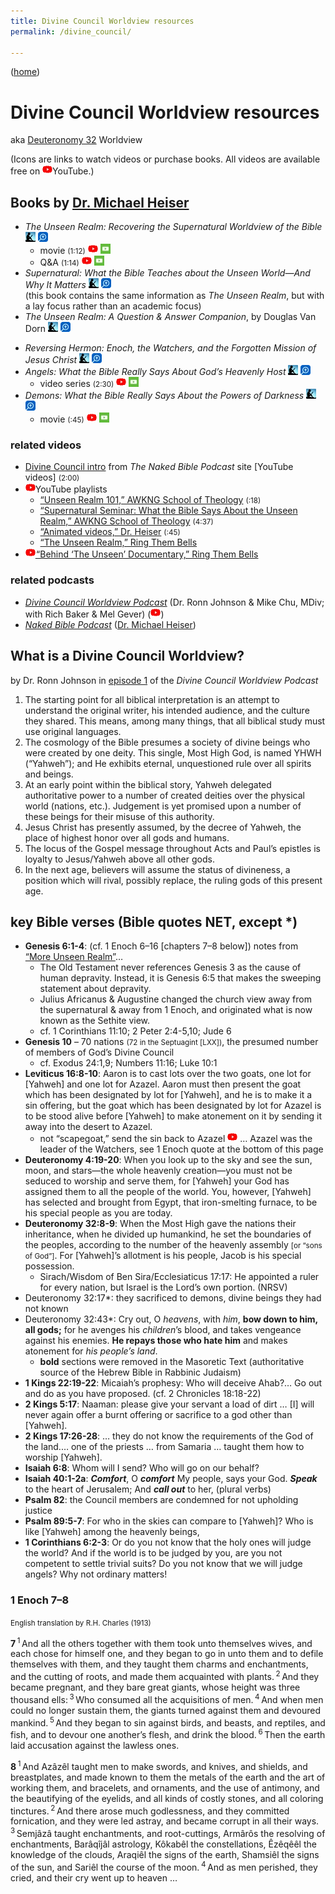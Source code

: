 ```yaml
---
title: Divine Council Worldview resources
permalink: /divine_council/

---
```


([home](/))

# Divine Council Worldview resources

aka [Deuteronomy 32](https://openbible.com/chapter/deuteronomy/32.htm) Worldview

<span class="smaller">(Icons are links to watch videos or purchase books. All videos are available free on ![«YouTube»](./icons/youtube.webp)YouTube.)</span>

## Books by [Dr. Michael Heiser](https://drmsh.com)

- <cite>The Unseen Realm: Recovering the Supernatural Worldview of the Bible</cite>
    [![«Amazon Kindle»](./icons/kindle.webp)](https://www.amazon.com/Unseen-Realm-Recovering-Supernatural-Worldview-ebook/dp/B0141QB9XA)
    [![«Logos»](./icons/logos.webp)](https://www.logos.com/product/49583/the-unseen-realm-recovering-the-supernatural-worldview-of-the-bible)
    - movie <small>(<time datetime="PT1H12M">1:12</time>)</small>
        [![«YouTube»](./icons/youtube.webp)](https://www.youtube.com/watch?v=2QM7anD5vSI&list=PLXkjd_l1xkSR5QikgFJQUoJpzK_4PXQWS)
        [![«FaithlifeTV»](./icons/faithlife_tv.webp)](https://faithlifetv.com/media/701635)
    - Q&A <small>(<time datetime="PT1H14M">1:14</time>)</small>
        [![«YouTube»](./icons/youtube.webp)](https://www.youtube.com/watch?v=oHXLnxlpZ1s&list=PLXkjd_l1xkSR5QikgFJQUoJpzK_4PXQWS)
        [![«FaithlifeTV»](./icons/faithlife_tv.webp)](https://faithlifetv.com/media/695391)
- <cite>Supernatural: What the Bible Teaches about the Unseen World—And Why It Matters</cite>
    [![«Amazon Kindle»](./icons/kindle.webp)](https://www.amazon.com/Supernatural-Bible-Teaches-Unseen-Matters-ebook/dp/B016LT2YHA)
    [![«Logos»](./icons/logos.webp)](https://www.logos.com/product/53263/supernatural-what-the-bible-teaches-about-the-unseen-world-and-why-it-matters)\
    (this book contains the same information as <cite>The Unseen Realm</cite>, but with a lay focus rather than an academic focus)
- <cite>The Unseen Realm: A Question & Answer Companion</cite>, by Douglas Van Dorn
    [![«Amazon Kindle»](./icons/kindle.webp)](https://www.amazon.com/Unseen-Realm-Question-Answer-Companion/dp/1577996933)
    [![«Logos»](./icons/logos.webp)](https://www.logos.com/product/56238/the-unseen-realm-a-question-and-answer-companion)

<!-- -->

- <cite>Reversing Hermon: Enoch, the Watchers, and the Forgotten Mission of Jesus Christ</cite>
    [![«Amazon Kindle»](./icons/kindle.webp)](https://www.amazon.com/Reversing-Hermon-Watchers-Forgotten-Mission-ebook/dp/B0723B2Z4S)
    [![«Logos»](./icons/logos.webp)](https://www.logos.com/product/144076/reversing-hermon-enoch-the-watchers-and-the-forgotten-mission-of-jesus-christ)
- <cite>Angels: What the Bible Really Says About God’s Heavenly Host</cite>
    [![«Amazon Kindle»](./icons/kindle.webp)](https://www.amazon.com/Angels-Bible-Really-About-Heavenly-ebook/dp/B07GJWPXC3)
    [![«Logos»](./icons/logos.webp)](https://www.logos.com/product/148914/angels-what-the-bible-really-says-about-gods-heavenly-host)
    - video series <small>(<time datetime="PT2H30M">2:30</time>)</small>
        [![«YouTube»](./icons/youtube.webp)](https://www.youtube.com/playlist?list=PLXkjd_l1xkSR54qBf18i3TFoZDCf4XQl2)
        [![«FaithlifeTV»](./icons/faithlife_tv.webp)](https://faithlifetv.com/media/898709)
- <cite>Demons: What the Bible Really Says About the Powers of Darkness</cite>
    [![«Amazon Kindle»](./icons/kindle.webp)](https://www.amazon.com/Demons-Bible-Really-Powers-Darkness-ebook/dp/B088C559H7)
    [![«Logos»](./icons/logos.webp)](https://www.logos.com/product/178154/demons-what-the-bible-really-says-about-the-powers-of-darkness)
    - movie <small>(<time datetime="PT45M">:45</time>)</small>
        [![«YouTube»](./icons/youtube.webp)](https://www.youtube.com/watch?v=H41Lw2YEY74&list=PLXkjd_l1xkSR5QikgFJQUoJpzK_4PXQWS)
        [![«FaithlifeTV»](./icons/faithlife_tv.webp)](https://faithlifetv.com/media/769727)

### related videos

- [Divine Council intro](https://nakedbiblepodcast.com/newstarthere) from <cite>The Naked Bible Podcast</cite> site [YouTube videos] <small>(<time datetime="PT2H">2:00</time>)</small>
- ![«YouTube»](./icons/youtube.webp)YouTube playlists
    - [“Unseen Realm 101,” AWKNG School of Theology](https://www.youtube.com/playlist?list=PL9-E3d1xt1O6W7NjDlqsZ18jSOvKMxqpZ) <small>(<time datetime="PT18M">:18</time>)</small>
    - [“Supernatural Seminar: What the Bible Says About the Unseen Realm,” AWKNG School of Theology](https://www.youtube.com/playlist?list=PL9-E3d1xt1O5zI2xExz8gGUoQjvhUtN9x) <small>(<time datetime="PT4H37M">4:37</time>)</small>
    - [“Animated videos,” Dr. Heiser](https://www.youtube.com/playlist?list=PLwfjUxja_BKfwvToPOvJensysS-PEup_f) <small>(<time datetime="PT45M">:45</time>)</small>
    - [“The Unseen Realm,” Ring Them Bells](https://www.youtube.com/playlist?list=PLnVDnbbID1uLfqYYXcvVK802uKZNqiVfL)
- [![«YouTube»](./icons/youtube.webp) “Behind ‘The Unseen’ Documentary,” Ring Them Bells](https://www.youtube.com/watch?v=qylaqBx5Xdg)

### related podcasts

- [<cite>Divine Council Worldview Podcast</cite>](https://sites.libsyn.com/513968/site) (Dr. Ronn Johnson & Mike Chu, MDiv; with Rich Baker & Mel Gever)
    ([![«YouTube»](./icons/youtube.webp)](https://www.youtube.com/playlist?list=PLwfjUxja_BKcaWv3hBTWDpo0OpydSLSeq))
- [<cite>Naked Bible Podcast</cite>](https://nakedbiblepodcast.com) ([Dr. Michael Heiser](https://drmsh.com))

## What is a Divine Council Worldview?

by Dr. Ronn Johnson in [episode 1](https://www.youtube.com/watch?v=zXDY0OLRspU&list=PLwfjUxja_BKcaWv3hBTWDpo0OpydSLSeq&t=1555) of the <cite>Divine Council Worldview Podcast</cite>

1. The starting point for all biblical interpretation is an attempt to understand the original writer, his intended audience, and the culture they shared. This means, among many things, that all biblical study must use original languages.
2. The cosmology of the Bible presumes a society of divine beings who were created by one deity. This single, Most High God, is named YHWH (“Yahweh”); and He exhibits eternal, unquestioned rule over all spirits and beings.
3. At an early point within the biblical story, Yahweh delegated authoritative power to a number of created deities over the physical world (nations, etc.). Judgement is yet promised upon a number of these beings for their misuse of this authority.
4. Jesus Christ has presently assumed, by the decree of Yahweh, the place of highest honor over all gods and humans.
5. The locus of the Gospel message throughout Acts and Paul’s epistles is loyalty to Jesus/<wbr/>Yahweh above all other gods.
6. In the next age, believers will assume the status of divineness, a position which will rival, possibly replace, the ruling gods of this present age.

## key Bible verses (Bible quotes NET, except *)

- <b class="bibleref">Genesis 6:1-4</b>: (cf. 1 Enoch 6–16 [chapters 7–8 below]) notes from [“More Unseen Realm”](https://www.moreunseenrealm.com)…
    - The Old Testament never references <span class="bibleref" title="Genesis 3:1-24">Genesis 3</span> as the cause of human depravity. Instead, it is <span class="bibleref">Genesis 6:5</span> that makes the sweeping statement about depravity.
    - Julius Africanus & Augustine changed the church view away from the supernatural & away from 1 Enoch, and originated what is now known as the Sethite view.
    - cf. <span class="bibleref">1 Corinthians 11:10</span>; <span class="bibleref" title="2 Peter 2:4-5; 2 Peter 2:10">2 Peter 2:4-5,10</span>; <span class="bibleref">Jude 6</span>
- <b class="bibleref" title="Genesis 10:1-32">Genesis 10</b> – 70 nations <small>(72 in the Septuagint [ⅬⅩⅩ])</small>, the presumed number of members of God’s Divine Council
    - cf. <span class="bibleref" title="Exodus 24:1; Exodus 24:9">Exodus 24:1,9</span>; <span class="bibleref">Numbers 11:16</span>; <span class="bibleref">Luke 10:1</span>
- <b class="bibleref">Leviticus 16:8-10</b>: <span class="Bible">Aaron is to cast lots over the two goats, one lot for [Yahweh] and one lot for Azazel. Aaron must then present the goat which has been designated by lot for [Yahweh], and he is to make it a sin offering, but the goat which has been designated by lot for Azazel is to be stood alive before [Yahweh] to make atonement on it by sending it away into the desert to Azazel.</span>
    - not “scapegoat,” send the sin back to Azazel [![«YouTube»](./icons/youtube.webp)](https://www.youtube.com/watch?v=RmIVz5kodsA) … Azazel was the leader of the Watchers, see 1 Enoch quote at the bottom of this page
- <b class="bibleref">Deuteronomy 4:19-20</b>: <span class="Bible">When you look up to the sky and see the sun, moon, and stars—the whole heavenly creation—you must not be seduced to worship and serve them, for [Yahweh] your God has assigned them to all the people of the world. You, however, [Yahweh] has selected and brought from Egypt, that iron-smelting furnace, to be his special people as you are today.</span>
- <b class="bibleref">Deuteronomy 32:8-9</b>: <span class="Bible">When the Most High gave the nations their inheritance, when he divided up humankind, he set the boundaries of the peoples, according to the number of the heavenly assembly</span> <small>[or “sons of God”]</small><span class="Bible">. For [Yahweh]’s allotment is his people, Jacob is his special possession.</span>
    - <span class="bibleref" title="NRSV Sirach 17:17">Sirach/​Wisdom of Ben Sira/​Ecclesiaticus 17:17</span>: He appointed a ruler for every nation, but Israel is the Lord’s own portion. (NRSV)
- <span class="bibleref">Deuteronomy 32:17</span>*: <span class="Bible">they sacrificed to demons, divine beings they had not known</span>
- <span class="bibleref">Deuteronomy 32:43</span>*: <span class="Bible">Cry out, O *heavens*, with *him*, **bow down to him, all gods;** for he avenges his *children*’s blood, and takes vengeance against his enemies. **He repays those who hate him** and makes atonement for *his people’s land*.</span>
    - **bold** sections were removed in the Masoretic Text (authoritative source of the Hebrew Bible in Rabbinic Judaism)
- <b class="bibleref">1 Kings 22:19-22</b>: Micaiah’s prophesy: <span class="Bible">Who will deceive Ahab?… Go out and do as you have proposed.</span> (cf. 2 Chronicles 18:18-22)
- <b class="bibleref">2 Kings 5:17</b>: Naaman: <span class="Bible">please give your servant a load of dirt … \[I] will never again offer a burnt offering or sacrifice to a god other than [Yahweh].</span>
- <b class="bibleref">2 Kings 17:26-28</b>: <span class="Bible">… they do not know the requirements of the God of the land.… one of the priests … from Samaria … taught them how to worship [Yahweh].</span>
- <b class="bibleref">Isaiah 6:8</b>: <span class="Bible">Whom will I send? Who will go on our behalf?</span>
- <b class="bibleref" title="Isaiah 40:1-2">Isaiah 40:1-2a</b>: <span class="Bible">***Comfort***, O ***comfort*** My people, says your God. ***Speak*** to the heart of Jerusalem; And ***call out*** to her,</span> (plural verbs)
- <b class="bibleref" title="Psalms 82:1-8">Psalm 82</b>: the Council members are condemned for not upholding justice
- <b class="bibleref">Psalm 89:5-7</b>: <span class="Bible">For who in the skies can compare to [Yahweh]? Who is like [Yahweh] among the heavenly beings,</span>
- <b class="bibleref">1 Corinthians 6:2-3</b>: <span class="Bible">Or do you not know that the holy ones will judge the world? And if the world is to be judged by you, are you not competent to settle trivial suits? Do you not know that we will judge angels? Why not ordinary matters!</span>

### 1 Enoch 7–8

<small>English translation by R.H. Charles (<time>1913</time>)<!-- https://ref.ly/logosres/chaspot?ref=Pseudepigrapha.1+En --></small>

<b>7</b> <sup>1</sup> And all the others together with them took unto themselves wives, and each chose for himself one, and they began to go in unto them and to defile themselves with them, and they taught them charms and enchantments, and the cutting of roots, and made them acquainted with plants. <sup>2</sup> And they became pregnant, and they bare great giants, whose height was three thousand ells: <sup>3</sup> Who consumed all the acquisitions of men. <sup>4</sup> And when men could no longer sustain them, the giants turned against them and devoured mankind. <sup>5</sup> And they began to sin against birds, and beasts, and reptiles, and fish, and to devour one another’s flesh, and drink the blood. <sup>6</sup> Then the earth laid accusation against the lawless ones.

<b>8</b> <sup>1</sup> And Azâzêl taught men to make swords, and knives, and shields, and breastplates, and made known to them the metals of the earth and the art of working them, and bracelets, and ornaments, and the use of antimony, and the beautifying of the eyelids, and all kinds of costly stones, and all coloring tinctures. <sup>2</sup> And there arose much godlessness, and they committed fornication, and they were led astray, and became corrupt in all their ways. <sup>3</sup> Semjâzâ taught enchantments, and root-cuttings, Armârôs the resolving of enchantments, Barâqîjâl astrology, Kôkabêl the constellations, Êzêqêêl the knowledge of the clouds, Araqiêl the signs of the earth, Shamsiêl the signs of the sun, and Sariêl the course of the moon. <sup>4</sup> And as men perished, they cried, and their cry went up to heaven …
